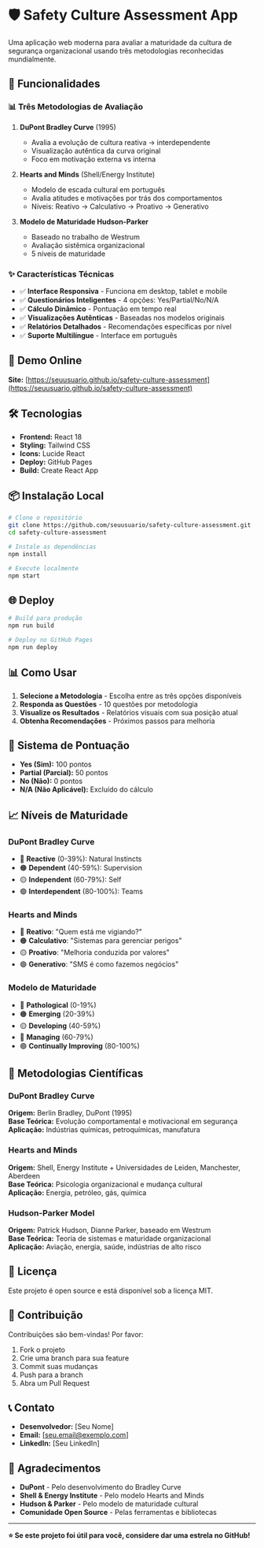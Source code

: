 # 🛡️ Safety Culture Assessment App

Uma aplicação web moderna para avaliar a maturidade da cultura de segurança organizacional usando três metodologias reconhecidas mundialmente.

## 🌟 Funcionalidades

### 📊 Três Metodologias de Avaliação

1. **DuPont Bradley Curve** (1995)
   - Avalia a evolução de cultura reativa → interdependente
   - Visualização autêntica da curva original
   - Foco em motivação externa vs interna

2. **Hearts and Minds** (Shell/Energy Institute)
   - Modelo de escada cultural em português
   - Avalia atitudes e motivações por trás dos comportamentos
   - Níveis: Reativo → Calculativo → Proativo → Generativo

3. **Modelo de Maturidade Hudson-Parker**
   - Baseado no trabalho de Westrum
   - Avaliação sistêmica organizacional
   - 5 níveis de maturidade

### ✨ Características Técnicas

- ✅ **Interface Responsiva** - Funciona em desktop, tablet e mobile
- ✅ **Questionários Inteligentes** - 4 opções: Yes/Partial/No/N/A
- ✅ **Cálculo Dinâmico** - Pontuação em tempo real
- ✅ **Visualizações Autênticas** - Baseadas nos modelos originais
- ✅ **Relatórios Detalhados** - Recomendações específicas por nível
- ✅ **Suporte Multilíngue** - Interface em português

## 🚀 Demo Online

**Site:** [https://seuusuario.github.io/safety-culture-assessment](https://seuusuario.github.io/safety-culture-assessment)

## 🛠️ Tecnologias

- **Frontend:** React 18
- **Styling:** Tailwind CSS
- **Icons:** Lucide React
- **Deploy:** GitHub Pages
- **Build:** Create React App

## 📦 Instalação Local

```bash
# Clone o repositório
git clone https://github.com/seuusuario/safety-culture-assessment.git
cd safety-culture-assessment

# Instale as dependências
npm install

# Execute localmente
npm start
```

## 🌐 Deploy

```bash
# Build para produção
npm run build

# Deploy no GitHub Pages
npm run deploy
```

## 📊 Como Usar

1. **Selecione a Metodologia** - Escolha entre as três opções disponíveis
2. **Responda as Questões** - 10 questões por metodologia
3. **Visualize os Resultados** - Relatórios visuais com sua posição atual
4. **Obtenha Recomendações** - Próximos passos para melhoria

## 🎯 Sistema de Pontuação

- **Yes (Sim):** 100 pontos
- **Partial (Parcial):** 50 pontos  
- **No (Não):** 0 pontos
- **N/A (Não Aplicável):** Excluído do cálculo

## 📈 Níveis de Maturidade

### DuPont Bradley Curve
- 🔴 **Reactive** (0-39%): Natural Instincts
- 🟠 **Dependent** (40-59%): Supervision
- 🟡 **Independent** (60-79%): Self
- 🟢 **Interdependent** (80-100%): Teams

### Hearts and Minds
- 🔴 **Reativo**: "Quem está me vigiando?"
- 🟠 **Calculativo**: "Sistemas para gerenciar perigos"
- 🟡 **Proativo**: "Melhoria conduzida por valores"
- 🟢 **Generativo**: "SMS é como fazemos negócios"

### Modelo de Maturidade
- 🔴 **Pathological** (0-19%)
- 🟠 **Emerging** (20-39%)
- 🟡 **Developing** (40-59%)
- 🔵 **Managing** (60-79%)
- 🟢 **Continually Improving** (80-100%)

## 🔬 Metodologias Científicas

### DuPont Bradley Curve
**Origem:** Berlin Bradley, DuPont (1995)  
**Base Teórica:** Evolução comportamental e motivacional em segurança  
**Aplicação:** Indústrias químicas, petroquímicas, manufatura

### Hearts and Minds
**Origem:** Shell, Energy Institute + Universidades de Leiden, Manchester, Aberdeen  
**Base Teórica:** Psicologia organizacional e mudança cultural  
**Aplicação:** Energia, petróleo, gás, química

### Hudson-Parker Model
**Origem:** Patrick Hudson, Dianne Parker, baseado em Westrum  
**Base Teórica:** Teoria de sistemas e maturidade organizacional  
**Aplicação:** Aviação, energia, saúde, indústrias de alto risco

## 📝 Licença

Este projeto é open source e está disponível sob a licença MIT.

## 🤝 Contribuição

Contribuições são bem-vindas! Por favor:

1. Fork o projeto
2. Crie uma branch para sua feature
3. Commit suas mudanças
4. Push para a branch
5. Abra um Pull Request

## 📞 Contato

- **Desenvolvedor:** [Seu Nome]
- **Email:** [seu.email@exemplo.com]
- **LinkedIn:** [Seu LinkedIn]

## 🙏 Agradecimentos

- **DuPont** - Pelo desenvolvimento do Bradley Curve
- **Shell & Energy Institute** - Pelo modelo Hearts and Minds
- **Hudson & Parker** - Pelo modelo de maturidade cultural
- **Comunidade Open Source** - Pelas ferramentas e bibliotecas

---

**⭐ Se este projeto foi útil para você, considere dar uma estrela no GitHub!**